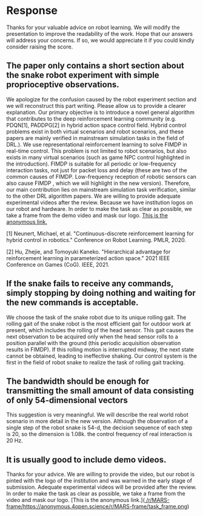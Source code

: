 # Response
Thanks for your valuable advice on robot learning. We will modify the presentation to improve the readability of the work. Hope that our answers will address your concerns. If so, we would appreciate it if you could kindly consider raising the score.
## The paper only contains a short section about the snake robot experiment with simple proprioceptive observations.  
We apologize for the confusion caused by the robot experiment section and we will reconstruct this part writing. Please allow us to provide a clearer explanation. Our primary objective is to introduce a novel general algorithm that contributes to the deep reinforcement learning community (e.g. PDQN[1], PADDPG[2] in hybrid action space control field. Hybrid control problems exist in both virtual scenarios and robot scenarios, and these papers are mainly verified in mainstream simulation tasks in the field of DRL.). 
We use representational reinforcement learning to solve FIMDP in real-time control. This problem is not limited to robot scenarios, but also exists in many virtual scenarios (such as game NPC control highlighted in the introduction). FIMDP is suitable for all periodic or low-frequency interaction tasks, not just for packet loss and delay (these are two of the common causes of FIMDP. Low-frequency reception of robotic sensors can also cause FIMDP , which we will highlight in the new version). Therefore, our main contribution lies on mainstream simulation task verification, similar to the other DRL algorithm papers. We are willing to provide adequate experimental videos after the review. Because we have institution logos on our robot and hardware. In order to make the task as clear as possible, we take a frame from the demo video and mask our logo. [This is the anonymous link.](https://anonymous.4open.science/r/MARS-frame/task_frame.png)

[1] Neunert, Michael, et al. "Continuous-discrete reinforcement learning for hybrid control in robotics." Conference on Robot Learning. PMLR, 2020.

[2] Hu, Zhejie, and Tomoyuki Kaneko. "Hierarchical advantage for reinforcement learning in parameterized action space." 2021 IEEE Conference on Games (CoG). IEEE, 2021.
## If the snake fails to receive any commands, simply stopping by doing nothing and waiting for the new commands is acceptable.
We choose the task of the snake robot due to its unique rolling gait. The rolling gait of the snake robot is the most efficient gait for outdoor work at present, which includes the rolling of the head sensor. This gait causes the next observation to be acquired only when the head sensor rolls to a position parallel with the ground (this periodic acquisition observation results in FIMDP). If this rolling motion is interrupted midway, the next state cannot be obtained, leading to ineffective shaking. Our control system is the first in the field of robot snake to realize the task of rolling gait tracking.
## The bandwidth should be enough for transmitting the small amount of data consisting of only 54-dimensional vectors
This suggestion is very meaningful. We will describe the real world robot scenario in more detail in the new version. Although the observation of a single step of the robot snake is 54-d, the decision sequence of each step is 20, so the dimension is 1.08k. the control frequency of real interaction is 20 Hz.
## It is usually good to include demo videos.
Thanks for your advice. We are willing to provide the video, but our robot is pinted with the logo of the institution and was warned in the early stage of submission. Adequate experimental videos will be provided after the review. In order to make the task as clear as possible, we take a frame from the video and mask our logo. [This is the anonymous link.]([ /r/MARS-frame/](https://anonymous.4open.science/r/MARS-frame/task_frame.png)https://anonymous.4open.science/r/MARS-frame/task_frame.png)
